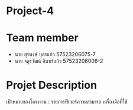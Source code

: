 # Project-4
# Team member
- นาย สุรพงษ์ บุตรแก้ว    57523206075-7
- นาย จตุรวัฒน์ อินทร์แก้ว  57523206006-2

# Projet Description
 เป้าหมายของโครงงาน :
 รายการฟีเจอร์ความสามารถ
 เครื่องมือที่ใช้
